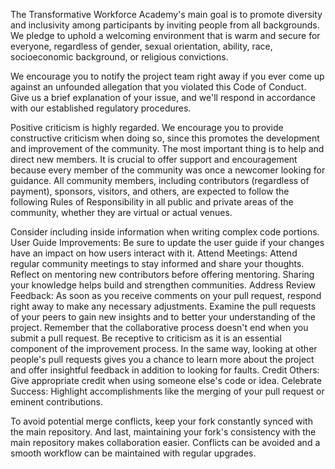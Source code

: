 The Transformative Workforce Academy's main goal is to promote diversity and inclusivity among participants by inviting 
people from all backgrounds. We pledge to uphold a welcoming environment that is warm and secure for everyone, regardless 
of gender, sexual orientation, ability, race, socioeconomic background, or religious convictions.

We encourage you to notify the project team right away if you ever come up against an unfounded allegation that you 
violated this Code of Conduct. Give us a brief explanation of your issue, and we'll respond in accordance with our established 
regulatory procedures.

Positive criticism is highly regarded. We encourage you to provide constructive criticism when doing so, since this promotes 
the development and improvement of the community.
The most important thing is to help and direct new members. It is crucial to offer support and encouragement because every 
member of the community was once a newcomer looking for guidance.
All community members, including contributors (regardless of payment), sponsors, visitors, and others, are expected to 
follow the following Rules of Responsibility in all public and private areas of the community, whether they are virtual or 
actual venues.

Consider including inside information when writing complex code portions.
User Guide Improvements: Be sure to update the user guide if your changes have an impact on how users interact with it.
Attend Meetings: Attend regular community meetings to stay informed and share your thoughts.
Reflect on mentoring new contributors before offering mentoring. Sharing your knowledge helps build and strengthen 
communities.
Address Review Feedback: As soon as you receive comments on your pull request, respond right away to make any necessary 
adjustments.
Examine the pull requests of your peers to gain new insights and to better your understanding of the project.
Remember that the collaborative process doesn't end when you submit a pull request. Be receptive to criticism as it is 
an essential component of the improvement process. In the same way, looking at other people's pull requests gives you a 
chance to learn more about the project and offer insightful feedback in addition to looking for faults.
Credit Others: Give appropriate credit when using someone else's code or idea.
Celebrate Success: Highlight accomplishments like the merging of your pull request or eminent contributions.

To avoid potential merge conflicts, keep your fork constantly synced with the main repository. 
And last, maintaining your fork's consistency with the main repository makes collaboration easier. 
Conflicts can be avoided and a smooth workflow can be maintained with regular upgrades.






